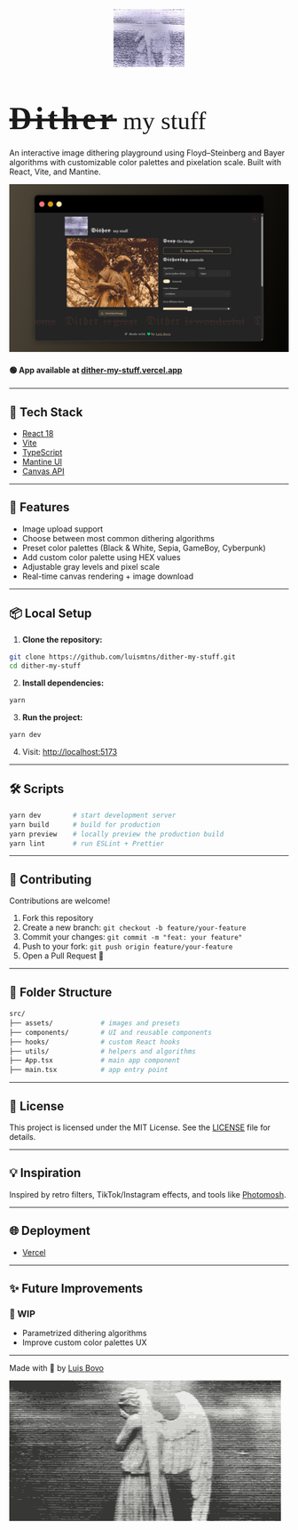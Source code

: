 <img src="./public/logo.gif" width="128" style="margin:0 auto;display:block;" />

<h1 style="font-family: serif; font-size: 3.5rem; letter-spacing: 0.4rem; line-height:0.5;"><s>Dither</s><span style="font-family: serif; font-size: 80%; letter-spacing:0; font-weight: normal;">&nbsp;my stuff</span></h1>

An interactive image dithering playground using Floyd–Steinberg and Bayer algorithms with customizable color palettes and pixelation scale. Built with React, Vite, and Mantine.

![Screenshot 1](./screenshots/1.png)

#### 🟢 App available at [dither-my-stuff.vercel.app](https://dither-my-stuff.vercel.app/)

---

## 🚀 Tech Stack

- [React 18](https://reactjs.org/)
- [Vite](https://vitejs.dev/)
- [TypeScript](https://www.typescriptlang.org/)
- [Mantine UI](https://mantine.dev/)
- [Canvas API](https://developer.mozilla.org/en-US/docs/Web/API/Canvas_API)

---

## 🧪 Features

- Image upload support
- Choose between most common dithering algorithms
- Preset color palettes (Black & White, Sepia, GameBoy, Cyberpunk)
- Add custom color palette using HEX values
- Adjustable gray levels and pixel scale
- Real-time canvas rendering + image download

---

## 📦 Local Setup

1. **Clone the repository:**

```bash
git clone https://github.com/luismtns/dither-my-stuff.git
cd dither-my-stuff
```

2. **Install dependencies:**

```bash
yarn
```

3. **Run the project:**

```bash
yarn dev
```

4. Visit: [http://localhost:5173](http://localhost:5173)

---

## 🛠️ Scripts

```bash
yarn dev        # start development server
yarn build      # build for production
yarn preview    # locally preview the production build
yarn lint       # run ESLint + Prettier
```

---

## 🤝 Contributing

Contributions are welcome!

1. Fork this repository
2. Create a new branch: `git checkout -b feature/your-feature`
3. Commit your changes: `git commit -m "feat: your feature"`
4. Push to your fork: `git push origin feature/your-feature`
5. Open a Pull Request 🎉

---

## 📁 Folder Structure

```bash
src/
├── assets/            # images and presets
├── components/        # UI and reusable components
├── hooks/             # custom React hooks
├── utils/             # helpers and algorithms
├── App.tsx            # main app component
├── main.tsx           # app entry point
```

---

## 📄 License

This project is licensed under the MIT License. See the [LICENSE](./LICENSE) file for details.

---

## 💡 Inspiration

Inspired by retro filters, TikTok/Instagram effects, and tools like [Photomosh](https://photomosh.com/).

---

## 🌐 Deployment

- [Vercel](https://dither-my-stuff.vercel.app/)

---

## ✨ Future Improvements

### 🚧 WIP

- Parametrized dithering algorithms
- Improve custom color palettes UX

---

Made with 💛 by [Luis Bovo](https://luisbovo.com)

![footer-dither.gif](./public/footer-dither.gif)
